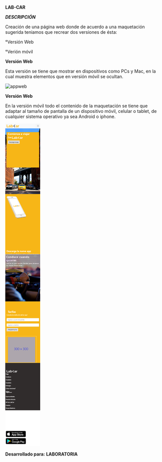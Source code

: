 **LAB-CAR**

***DESCRIPCIÓN***

Creación de una página web donde de acuerdo a una maquetación  sugerida teniamos que recrear dos versiones de ésta:

°Versión Web

°Verión móvil

****Versión Web****

Esta versión se tiene que mostrar en dispositivos como PCs y Mac, en la cual muestra elementos que en versión móvil se ocultan.

  ![appweb](https://user-images.githubusercontent.com/32876693/38838474-ded47bc8-419b-11e8-96f4-5a6772ef06fc.png)

****Versión Web****

En la versión móvil todo el contenido de la maquetación se tiene que adaptar al tamaño de pantalla de un dispositivo móvil, celular o tablet, de cualquier sistema operativo ya sea Android o  iphone.

![wesión Web](assets/images/appmovil.png)


**Desarrollado para:**
**LABORATORIA**
